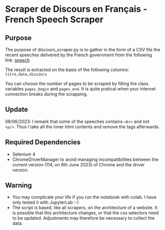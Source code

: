 # Scraper de Discours en Français - French Speech Scraper 


## Purpose

The purpose of discours_scraper.py is to gather in the form of a CSV file the recent speeches delivered by the French government from the following link: [speech](https://www.vie-publique.fr/discours)

The result is extracted on the basis of the following columns: 
```titre,date,discours```

You can choose the number of pages to be scraped by filling the class variables ```pages_begin``` and ```pages_end```. It is quite pratical when your internet connection breaks during the scrapping.

## Update 

08/06/2023: I remark that some of the speeches contains ```<br>``` and not ```<p/>```. Thus I take all the inner html contents and remove the tags afterwards.


## Required Dependencies

* Selenium 4
* ChromeDriverManager to avoid managing incompatibilities between the current version (114, on 8th June 2023) of Chrome and the driver version. 

## Warning
* You may complicate your life if you run the notebook with colab. I have only tested it with JupyterLab :-)
* The script is based, like all scrapers, on the architecture of a website. It is possible that this architecture changes, or that the css selectors need to be updated. Adjustments may therefore be necessary to collect the data.


